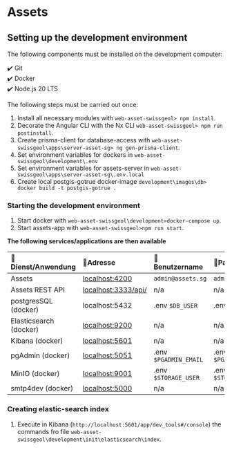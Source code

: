 # Assets

## Setting up the development environment

The following components must be installed on the development computer:

✔️ Git  
✔️ Docker  
✔️ Node.js 20 LTS

The following steps must be carried out once:

1. Install all necessary modules with `web-asset-swissgeol> npm install`.
2. Decorate the Angular CLI with the Nx CLI `web-asset-swissgeol> npm run postinstall`.
2. Create prisma-client for database-access with `web-asset-swissgeol\apps\server-asset-sg> ng gen-prisma-client`.
3. Set environment variables for dockers in `web-asset-swissgeol\development\.env`
4. Set environment variables for assets-server in `web-asset-swissgeol\apps\server-asset-sg\.env.local`
5. Create local postgis-gotrue docker-image `development\images\db> docker build -t postgis-gotrue .`

### Starting the development environment

1. Start docker with `web-asset-swissgeol\development>docker-compose up`.
2. Start assets-app with `web-asset-swissgeol>npm run start`.

**The following services/applications are then available**

| 🔖 Dienst/Anwendung    | 🔗Adresse                                       | 🧞Benutzername        | 🔐Passwort              |
| :----------------------| :------------------------------------------------| :---------------------| :---------------------- |
| Assets                 | [localhost:4200](http://localhost:4200/)         | `admin@assets.sg`     | `adminAssets`           |
| Assets REST API        | [localhost:3333/api/](http://localhost:3333/api) | n/a                   | n/a                     |
| postgresSQL (docker)   | localhost:5432                                   | .env `$DB_USER`       |.env `$DB_PASSWORD`      |
| Elasticsearch (docker) | [localhost:9200](http://localhost:9200)          | n/a                   | n/a                     |
| Kibana (docker)        | [localhost:5601](http://localhost:5601)          | n/a                   | n/a                     |
| pgAdmin (docker)       | [localhost:5051](http://localhost:5051/)         | .env `$PGADMIN_EMAIL` |.env `$PGADMIN_PASSWORD` |
| MinIO (docker)         | [localhost:9001](http://localhost:9001/)         | .env `$STORAGE_USER`  |.env `$STORAGE_PASSWORD` |
| smtp4dev (docker)      | [localhost:5000](http://localhost:5000/)         | n/a                   | n/a                     |

### Creating elastic-search index

1. Execute in Kibana (`http://localhost:5601/app/dev_tools#/console`) the commands fro file `web-asset-swissgeol\development\init\elasticsearch\index`.
 